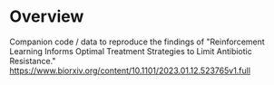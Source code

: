 # Overview
Companion code / data to reproduce the findings of "Reinforcement Learning Informs Optimal Treatment Strategies to Limit Antibiotic Resistance." https://www.biorxiv.org/content/10.1101/2023.01.12.523765v1.full
